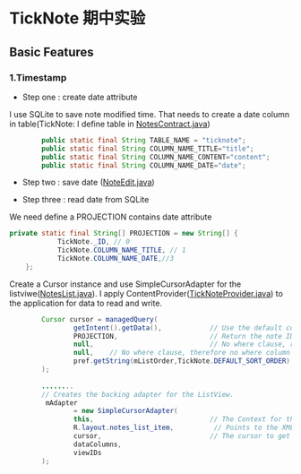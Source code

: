 # TickNote 期中实验
## Basic Features
### 1.Timestamp
* Step one : create date attribute

I use SQLite to save note modified time. That needs to create a date column in table(TickNote: I define table in [NotesContract.java](https://github.com/FreedomHappy/AndroidDevelop/blob/master/TickNote/app/src/main/java/com/example/ticknote/NotesContract.java))

```java
        public static final String TABLE_NAME = "ticknote";
        public static final String COLUMN_NAME_TITLE="title";
        public static final String COLUMN_NAME_CONTENT="content";
        public static final String COLUMN_NAME_DATE="date";
```

* Step two : save date ([NoteEdit.java](https://github.com/FreedomHappy/AndroidDevelop/blob/master/TickNote/app/src/main/java/com/example/ticknote/NoteEdit.java))

* Step three : read date from SQLite

We need define a PROJECTION contains date attribute

``` java
private static final String[] PROJECTION = new String[] {
            TickNote._ID, // 0
            TickNote.COLUMN_NAME_TITLE, // 1
            TickNote.COLUMN_NAME_DATE,//3
    };
```
Create a Cursor instance and use SimpleCursorAdapter for the listviwe([NotesList.java](https://github.com/FreedomHappy/AndroidDevelop/blob/master/TickNote/app/src/main/java/com/example/ticknote/NotesList.java)).
I apply ContentProvider([TickNoteProvider.java](https://github.com/FreedomHappy/AndroidDevelop/blob/master/TickNote/app/src/main/java/com/example/ticknote/TickNoteProvider.java))
to the application for data to read and write. 
``` java
        Cursor cursor = managedQuery(
                getIntent().getData(),            // Use the default content URI for the provider.
                PROJECTION,                       // Return the note ID and title for each note.
                null,                             // No where clause, return all records.
                null,    // No where clause, therefore no where column values.
                pref.getString(mListOrder,TickNote.DEFAULT_SORT_ORDER) // Use the default sort order.
        );
        
        ........
        // Creates the backing adapter for the ListView.
         mAdapter
                = new SimpleCursorAdapter(
                this,                             // The Context for the ListView
                R.layout.notes_list_item,          // Points to the XML for a list item
                cursor,                           // The cursor to get items from
                dataColumns,
                viewIDs
        );      
        
```
